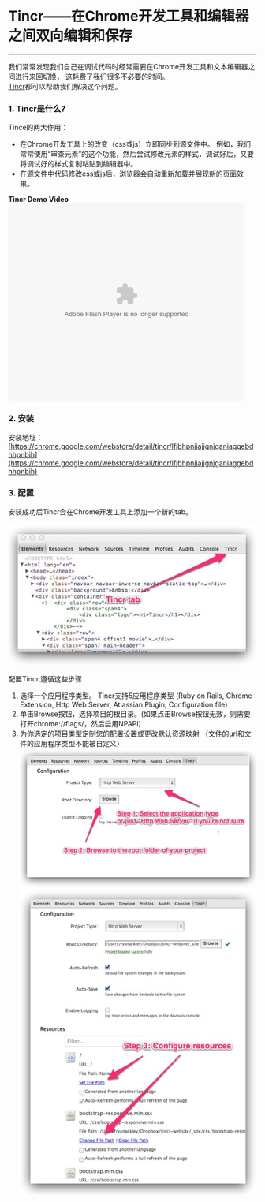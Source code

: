 <link href="http://cdn.bootcss.com/highlight.js/8.0/styles/monokai_sublime.min.css" rel="stylesheet">
<script src="http://cdn.bootcss.com/highlight.js/8.0/highlight.min.js"></script>
<script >hljs.initHighlightingOnLoad();</script> 

<!--
http://addyosmani.com/blog/lets-tincr-bi-directional-editing-and-saving-with-the-chrome-devtools/

http://tin.cr/docs.html
-->

# Tincr——在Chrome开发工具和编辑器之间双向编辑和保存
- - -  


我们常常发现我们自己在调试代码时经常需要在Chrome开发工具和文本编辑器之间进行来回切换， 这耗费了我们很多不必要的时间。   
[Tincr](http://tin.cr/)都可以帮助我们解决这个问题。


### 1. Tincr是什么?
Tince的两大作用：

 - 在Chrome开发工具上的改变（css或js）立即同步到源文件中。 例如，我们常常使用“审查元素”的这个功能，然后尝试修改元素的样式，调试好后，又要将调试好的样式复制粘贴到编辑器中。
 - 在源文件中代码修改css或js后，浏览器会自动重新加载并展现新的页面效果。


**Tincr Demo Video**
<embed src="http://player.youku.com/player.php/sid/XMTI3MzE1NzU4OA==/v.swf" allowFullScreen="true" quality="high" width="480" height="400" align="middle" allowScriptAccess="always" type="application/x-shockwave-flash"></embed>

### 2. 安装
安装地址：[https://chrome.google.com/webstore/detail/tincr/lfjbhpnjiajjgnjganiaggebdhhpnbih](https://chrome.google.com/webstore/detail/tincr/lfjbhpnjiajjgnjganiaggebdhhpnbih)

### 3. 配置
安装成功后Tincr会在Chrome开发工具上添加一个新的tab。

![](newtab.jpg)



配置Tincr,遵循这些步骤 

1. 选择一个应用程序类型。 Tincr支持5应用程序类型 (Ruby on Rails, Chrome Extension, Http Web Server, Atlassian Plugin, Configuration file)
2. 单击Browse按钮，选择项目的根目录。(如果点击Browse按钮无效，则需要打开chrome://flags/，然后启用NPAPI)
3. 为你选定的项目类型定制您的配置设置或更改默认资源映射 （文件的url和文件的应用程序类型不能被自定义）
![](config.jpg)
![](step3.jpg)



